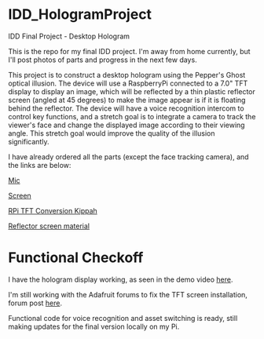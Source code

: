 # IDD_HologramProject
IDD Final Project - Desktop Hologram

This is the repo for my final IDD project. I'm away from home currently, but I'll post photos of parts and progress in the next few days. 

This project is to construct a desktop hologram using the Pepper's Ghost optical illusion. The device will use a RaspberryPi connected to a 7.0" TFT display to display an image, which will be reflected by a thin plastic reflector screen (angled at 45 degrees) to make the image appear is if it is floating behind the reflector. The device will have a voice recognition intercom to control key functions, and a stretch goal is to integrate a camera to track the viewer's face and change the displayed image according to their viewing angle. This stretch goal would improve the quality of the illusion significantly. 

I have already ordered all the parts (except the face tracking camera), and the links are below:

[Mic](https://www.bhphotovideo.com/c/product/753984-REG/CAD_U9_U9_USB_Omnidirectional_Microphone.html/?ap=y&ap=y&smp=y&smp=y&lsft=BI%3A514&gclid=Cj0KCQjwit_8BRCoARIsAIx3Rj5i8v2IneaH23_L43NfhiuR1F_kObbOOEiD-pONl-GnGrsYWOwVGwYaApNEEALw_wcB)

[Screen](https://www.adafruit.com/product/2353)

[RPi TFT Conversion Kippah](https://www.adafruit.com/product/2454)

[Reflector screen material](https://www.andymark.com/products/polycarbonate-sheet-0-06-in-thick-24-in-x24-in-clear)


# Functional Checkoff

I have the hologram display working, as seen in the demo video [here](https://youtu.be/VnmK-LyLPDo).

I'm still working with the Adafruit forums to fix the TFT screen installation, forum post [here](https://forums.adafruit.com/viewtopic.php?f=47&t=171740).

Functional code for voice recognition and asset switching is ready, still making updates for the final version locally on my Pi. 
